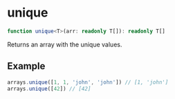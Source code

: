 # unique

```ts
function unique<T>(arr: readonly T[]): readonly T[]
```

Returns an array with the unique values.

## Example

```ts
arrays.unique([1, 1, 'john', 'john']) // [1, 'john']
arrays.unique([42]) // [42]
```

